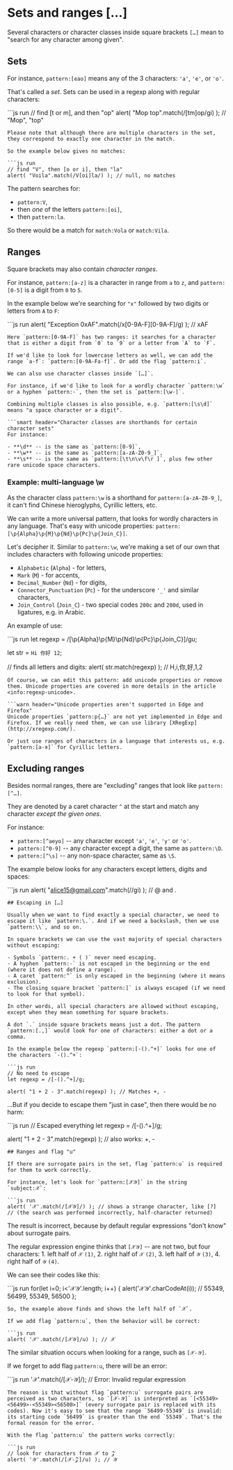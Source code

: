 # Sets and ranges \[...\]

Several characters or character classes inside square brackets `[…]` mean to "search for any character among given".

## Sets

For instance, `pattern:[eao]` means any of the 3 characters: `'a'`, `'e'`, or `'o'`.

That's called a _set_. Sets can be used in a regexp along with regular characters:

\`\`\`js run // find \[t or m\], and then "op" alert\( "Mop top".match\(/\[tm\]op/gi\) \); // "Mop", "top"

```text
Please note that although there are multiple characters in the set, they correspond to exactly one character in the match.

So the example below gives no matches:

```js run
// find "V", then [o or i], then "la"
alert( "Voila".match(/V[oi]la/) ); // null, no matches
```

The pattern searches for:

* `pattern:V`,
* then _one_ of the letters `pattern:[oi]`,
* then `pattern:la`.

So there would be a match for `match:Vola` or `match:Vila`.

## Ranges

Square brackets may also contain _character ranges_.

For instance, `pattern:[a-z]` is a character in range from `a` to `z`, and `pattern:[0-5]` is a digit from `0` to `5`.

In the example below we're searching for `"x"` followed by two digits or letters from `A` to `F`:

\`\`\`js run alert\( "Exception 0xAF".match\(/x\[0-9A-F\]\[0-9A-F\]/g\) \); // xAF

```text
Here `pattern:[0-9A-F]` has two ranges: it searches for a character that is either a digit from `0` to `9` or a letter from `A` to `F`.

If we'd like to look for lowercase letters as well, we can add the range `a-f`: `pattern:[0-9A-Fa-f]`. Or add the flag `pattern:i`.

We can also use character classes inside `[…]`.

For instance, if we'd like to look for a wordly character `pattern:\w` or a hyphen `pattern:-`, then the set is `pattern:[\w-]`.

Combining multiple classes is also possible, e.g. `pattern:[\s\d]` means "a space character or a digit".

```smart header="Character classes are shorthands for certain character sets"
For instance:

- **\d** -- is the same as `pattern:[0-9]`,
- **\w** -- is the same as `pattern:[a-zA-Z0-9_]`,
- **\s** -- is the same as `pattern:[\t\n\v\f\r ]`, plus few other rare unicode space characters.
```

### Example: multi-language \w

As the character class `pattern:\w` is a shorthand for `pattern:[a-zA-Z0-9_]`, it can't find Chinese hieroglyphs, Cyrillic letters, etc.

We can write a more universal pattern, that looks for wordly characters in any language. That's easy with unicode properties: `pattern:[\p{Alpha}\p{M}\p{Nd}\p{Pc}\p{Join_C}]`.

Let's decipher it. Similar to `pattern:\w`, we're making a set of our own that includes characters with following unicode properties:

* `Alphabetic` \(`Alpha`\) - for letters,
* `Mark` \(`M`\) - for accents,
* `Decimal_Number` \(`Nd`\) - for digits,
* `Connector_Punctuation` \(`Pc`\) - for the underscore `'_'` and similar characters,
* `Join_Control` \(`Join_C`\) - two special codes `200c` and `200d`, used in ligatures, e.g. in Arabic.

An example of use:

\`\`\`js run let regexp = /\[\p{Alpha}\p{M}\p{Nd}\p{Pc}\p{Join\_C}\]/gu;

let str = `Hi 你好 12`;

// finds all letters and digits: alert\( str.match\(regexp\) \); // H,i,你,好,1,2

```text
Of course, we can edit this pattern: add unicode properties or remove them. Unicode properties are covered in more details in the article <info:regexp-unicode>.

```warn header="Unicode properties aren't supported in Edge and Firefox"
Unicode properties `pattern:p{…}` are not yet implemented in Edge and Firefox. If we really need them, we can use library [XRegExp](http://xregexp.com/).

Or just use ranges of characters in a language that interests us, e.g.  `pattern:[а-я]` for Cyrillic letters.
```

## Excluding ranges

Besides normal ranges, there are "excluding" ranges that look like `pattern:[^…]`.

They are denoted by a caret character `^` at the start and match any character _except the given ones_.

For instance:

* `pattern:[^aeyo]` -- any character except  `'a'`, `'e'`, `'y'` or `'o'`.
* `pattern:[^0-9]` -- any character except a digit, the same as `pattern:\D`.
* `pattern:[^\s]` -- any non-space character, same as `\S`.

The example below looks for any characters except letters, digits and spaces:

\`\`\`js run alert\( "alice15@gmail.com".match\(//gi\) \); // @ and .

```text
## Escaping in […]

Usually when we want to find exactly a special character, we need to escape it like `pattern:\.`. And if we need a backslash, then we use `pattern:\\`, and so on.

In square brackets we can use the vast majority of special characters without escaping:

- Symbols `pattern:. + ( )` never need escaping.
- A hyphen `pattern:-` is not escaped in the beginning or the end (where it does not define a range).
- A caret `pattern:^` is only escaped in the beginning (where it means exclusion).
- The closing square bracket `pattern:]` is always escaped (if we need to look for that symbol).

In other words, all special characters are allowed without escaping, except when they mean something for square brackets.

A dot `.` inside square brackets means just a dot. The pattern `pattern:[.,]` would look for one of characters: either a dot or a comma.

In the example below the regexp `pattern:[-().^+]` looks for one of the characters `-().^+`:

```js run
// No need to escape
let regexp = /[-().^+]/g;

alert( "1 + 2 - 3".match(regexp) ); // Matches +, -
```

...But if you decide to escape them "just in case", then there would be no harm:

\`\`\`js run // Escaped everything let regexp = /\[-\(\).\^+\]/g;

alert\( "1 + 2 - 3".match\(regexp\) \); // also works: +, -

```text
## Ranges and flag "u"

If there are surrogate pairs in the set, flag `pattern:u` is required for them to work correctly.

For instance, let's look for `pattern:[𝒳𝒴]` in the string `subject:𝒳`:

```js run
alert( '𝒳'.match(/[𝒳𝒴]/) ); // shows a strange character, like [?]
// (the search was performed incorrectly, half-character returned)
```

The result is incorrect, because by default regular expressions "don't know" about surrogate pairs.

The regular expression engine thinks that `[𝒳𝒴]` -- are not two, but four characters: 1. left half of `𝒳` `(1)`, 2. right half of `𝒳` `(2)`, 3. left half of `𝒴` `(3)`, 4. right half of `𝒴` `(4)`.

We can see their codes like this:

\`\`\`js run for\(let i=0; i&lt;'𝒳𝒴'.length; i++\) { alert\('𝒳𝒴'.charCodeAt\(i\)\); // 55349, 56499, 55349, 56500 };

```text
So, the example above finds and shows the left half of `𝒳`.

If we add flag `pattern:u`, then the behavior will be correct:

```js run
alert( '𝒳'.match(/[𝒳𝒴]/u) ); // 𝒳
```

The similar situation occurs when looking for a range, such as `[𝒳-𝒴]`.

If we forget to add flag `pattern:u`, there will be an error:

\`\`\`js run '𝒳'.match\(/\[𝒳-𝒴\]/\); // Error: Invalid regular expression

```text
The reason is that without flag `pattern:u` surrogate pairs are perceived as two characters, so `[𝒳-𝒴]` is interpreted as `[<55349><56499>-<55349><56500>]` (every surrogate pair is replaced with its codes). Now it's easy to see that the range `56499-55349` is invalid: its starting code `56499` is greater than the end `55349`. That's the formal reason for the error.

With the flag `pattern:u` the pattern works correctly:

```js run
// look for characters from 𝒳 to 𝒵
alert( '𝒴'.match(/[𝒳-𝒵]/u) ); // 𝒴
```

